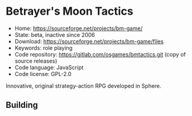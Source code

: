 # Betrayer's Moon Tactics

- Home: https://sourceforge.net/projects/bm-game/
- State: beta, inactive since 2006
- Download: https://sourceforge.net/projects/bm-game/files
- Keywords: role playing
- Code repository: https://gitlab.com/osgames/bmtactics.git (copy of source releases)
- Code language: JavaScript
- Code license: GPL-2.0

Innovative, original strategy-action RPG developed in Sphere.

## Building
